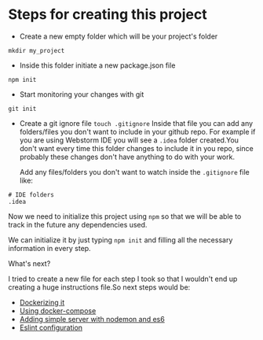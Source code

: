 # Steps for creating this project
- Create a new empty folder which will be your project's folder

`mkdir my_project`

- Inside this folder initiate a new package.json file

`npm init`

- Start monitoring your changes with git

`git init`

- Create a git ignore file
  `touch .gitignore`
  Inside that file you can add any folders/files you don't want to include in your github repo.
  For example if you are using Webstorm IDE you will see a `.idea` folder
  created.You don't want every time this folder changes to include
  it in you repo, since probably these changes don't have anything to do with your work.

  Add any files/folders you don't want to watch inside the `.gitignore` file like:
```gitignore
# IDE folders
.idea
```

Now we need to initialize this project using `npm` so that we will be able to track in the future any dependencies used.

We can initialize it by just typing `npm init` and filling all the necessary information in every step.

What's next?

I tried to create a new file for each step I took so that I wouldn't end up creating a huge instructions file.So next steps would be: 
- [Dockerizing it](dockerizing.md)
- [Using docker-compose](adding-docker-compose.md)
- [Adding simple server with nodemon and es6](create-server-with-babel.md)
- [Eslint configuration](eslint.md)
